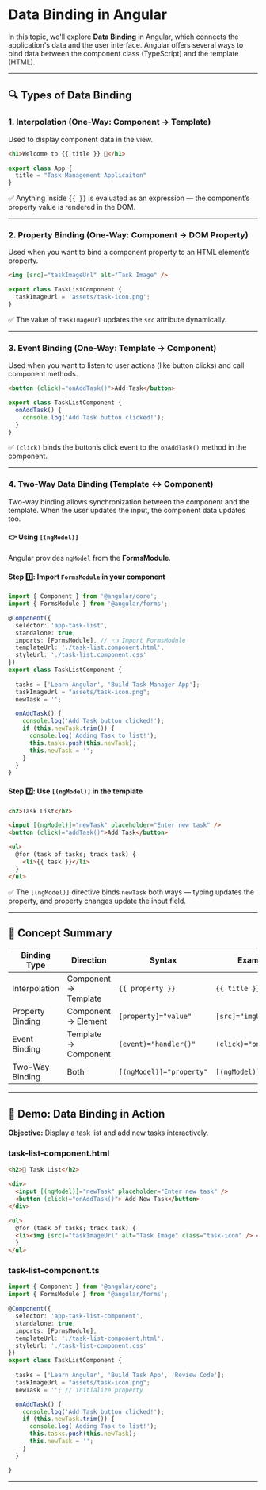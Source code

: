 # Data Binding in Angular

In this topic, we'll explore **Data Binding** in Angular, which connects the application's data and the user interface. Angular offers several ways to bind data between the component class (TypeScript) and the template (HTML).

---

## 🔍 Types of Data Binding

### 1. **Interpolation (One-Way: Component → Template)**

Used to display component data in the view.

```html
<h1>Welcome to {{ title }} 🚀</h1>
```

```typescript
export class App {
  title = "Task Management Applicaiton"
}
```

✅ Anything inside `{{ }}` is evaluated as an expression — the component’s property value is rendered in the DOM.

---

### 2. **Property Binding (One-Way: Component → DOM Property)**

Used when you want to bind a component property to an HTML element’s property.

```html
<img [src]="taskImageUrl" alt="Task Image" />
```

```typescript
export class TaskListComponent {
  taskImageUrl = 'assets/task-icon.png';
}
```

✅ The value of `taskImageUrl` updates the `src` attribute dynamically.

---

### 3. **Event Binding (One-Way: Template → Component)**

Used when you want to listen to user actions (like button clicks) and call component methods.

```html
<button (click)="onAddTask()">Add Task</button>
```

```typescript
export class TaskListComponent {
  onAddTask() {
    console.log('Add Task button clicked!');
  }
}
```

✅ `(click)` binds the button’s click event to the `onAddTask()` method in the component.

---

### 4. **Two-Way Data Binding (Template ↔ Component)**

Two-way binding allows synchronization between the component and the template. When the user updates the input, the component data updates too.

#### 👉 Using `[(ngModel)]`

Angular provides `ngModel` from the **FormsModule**.

#### Step 1️⃣: Import `FormsModule` in your component

```typescript
import { Component } from '@angular/core';
import { FormsModule } from '@angular/forms';

@Component({
  selector: 'app-task-list',
  standalone: true,
  imports: [FormsModule], // 👈 Import FormsModule
  templateUrl: './task-list.component.html',
  styleUrl: './task-list.component.css'
})
export class TaskListComponent {
  
  tasks = ['Learn Angular', 'Build Task Manager App'];
  taskImageUrl = "assets/task-icon.png";
  newTask = '';

  onAddTask() {
    console.log('Add Task button clicked!');
    if (this.newTask.trim()) {
      console.log('Adding Task to list!');
      this.tasks.push(this.newTask);
      this.newTask = '';
    }
  }
}
```

#### Step 2️⃣: Use `[(ngModel)]` in the template

```html
<h2>Task List</h2>

<input [(ngModel)]="newTask" placeholder="Enter new task" />
<button (click)="addTask()">Add Task</button>

<ul>
  @for (task of tasks; track task) {
    <li>{{ task }}</li>
  }
</ul>
```

✅ The `[(ngModel)]` directive binds `newTask` both ways — typing updates the property, and property changes update the input field.

---

## 🧠 Concept Summary

| Binding Type     | Direction            | Syntax                   | Example               |
| ---------------- | -------------------- | ------------------------ | --------------------- |
| Interpolation    | Component → Template | `{{ property }}`         | `{{ title }}`         |
| Property Binding | Component → Element  | `[property]="value"`     | `[src]="imgUrl"`      |
| Event Binding    | Template → Component | `(event)="handler()"`    | `(click)="onClick()"` |
| Two-Way Binding  | Both                 | `[(ngModel)]="property"` | `[(ngModel)]="task"`  |

---

## 🧩 Demo: Data Binding in Action

**Objective:** Display a task list and add new tasks interactively.

### task-list-component.html

```html
<h2>📝 Task List</h2>

<div>
  <input [(ngModel)]="newTask" placeholder="Enter new task" />
  <button (click)="onAddTask()"> Add New Task</button>
</div>

<ul>
  @for (task of tasks; track task) {
  <li><img [src]="taskImageUrl" alt="Task Image" class="task-icon" /> <span> {{ task }} </span> </li>
  }
</ul>
```

### task-list-component.ts

```typescript
import { Component } from '@angular/core';
import { FormsModule } from '@angular/forms';

@Component({
  selector: 'app-task-list-component',
  standalone: true,
  imports: [FormsModule],
  templateUrl: './task-list-component.html',
  styleUrl: './task-list-component.css'
})
export class TaskListComponent {
  
  tasks = ['Learn Angular', 'Build Task App', 'Review Code'];
  taskImageUrl = "assets/task-icon.png";
  newTask = ''; // initialize property

  onAddTask() {
    console.log('Add Task button clicked!');
    if (this.newTask.trim()) {
      console.log('Adding Task to list!');
      this.tasks.push(this.newTask);
      this.newTask = '';
    }
  }

}
```
---


